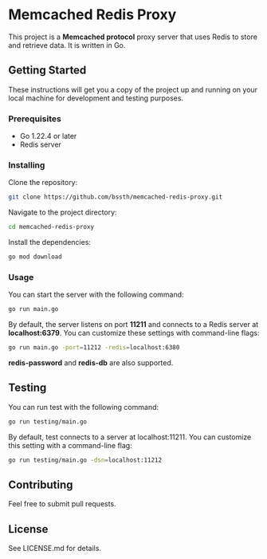 # Memcached Redis Proxy

This project is a **Memcached protocol** proxy server that uses Redis to store and retrieve data. It is written in Go.

## Getting Started

These instructions will get you a copy of the project up and running on your local machine for development and testing purposes.

### Prerequisites

- Go 1.22.4 or later
- Redis server

### Installing

Clone the repository:

```bash
git clone https://github.com/bssth/memcached-redis-proxy.git
```

Navigate to the project directory:

```bash
cd memcached-redis-proxy
```

Install the dependencies:

```bash
go mod download
```

### Usage

You can start the server with the following command:

```bash
go run main.go
```

By default, the server listens on port **11211** and connects to a Redis server at **localhost:6379**. You can customize these settings with command-line flags:

```bash
go run main.go -port=11212 -redis=localhost:6380
```

**redis-password** and **redis-db** are also supported.

## Testing

You can run test with the following command:

```bash
go run testing/main.go
```

By default, test connects to a server at localhost:11211. You can customize this setting with a command-line flag:

```bash
go run testing/main.go -dsn=localhost:11212
```

## Contributing

Feel free to submit pull requests.

## License

See LICENSE.md for details.